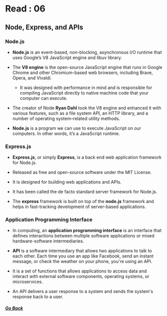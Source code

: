 # Read : 06

## Node, Express, and APIs

### Node.js

- **Node.js** is an event-based, non-blocking, asynchronous I/O runtime that uses Google’s V8 JavaScript engine and libuv library.

- The **V8 engine** is the open-source JavaScript engine that runs in Google Chrome and other Chromium-based web browsers, including Brave, Opera, and Vivaldi.

  - It was designed with performance in mind and is responsible for compiling JavaScript directly to native machine code that your computer can execute.

- The creator of Node **Ryan Dahl** took the V8 engine and enhanced it with various features, such as a file system API, an HTTP library, and a number of operating system–related utility methods.

- **Node.js** is a program we can use to execute JavaScript on our computers. In other words, it’s a JavaScript runtime.    
  
  
### Express.js

- **Express.js**, or simply **Express**, is a back end web application framework for Node.js.

- Released as free and open-source software under the MIT License.

- It is designed for building web applications and APIs.

- It has been called the de facto standard server framework for Node.js. 

- The **express** framework is built on top of the **node.js** framework and helps in fast-tracking development of server-based applications. 


### Application Programming Interface

- In computing, an **application programming interface** is an interface that defines interactions between multiple software applications or mixed hardware-software intermediaries. 

- **API** is a software intermediary that allows two applications to talk to each other. Each time you use an app like Facebook, send an instant message, or check the weather on your phone, you're using an API.

- It is a set of functions that allows applications to access data and interact with external software components, operating systems, or microservices. 
  
- An API delivers a user response to a system and sends the system's response back to a user.

##### [Go Back](code_301_reading_notes.md)
